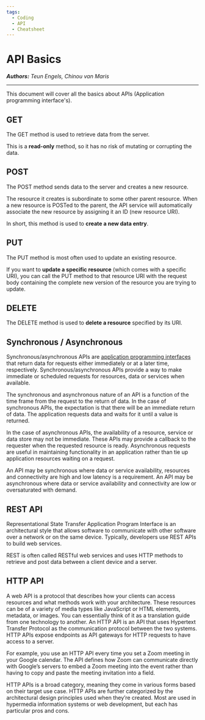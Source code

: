 ```yaml
---
tags:
  - Coding
  - API
  - Cheatsheet
---
```


# API Basics

_**Authors:** Teun Engels, Chinou van Maris_

---

This document will cover all the basics about APIs (Application programming interface's).

## **GET**

The GET method is used to retrieve data from the server.

This is a **read-only** method, so it has no risk of mutating or corrupting the data.

## **POST**

The POST method sends data to the server and creates a new resource.

The resource it creates is subordinate to some other parent resource. When a new resource is POSTed to the parent, the API service will automatically associate the new resource by assigning it an ID (new resource URI).

In short, this method is used to **create a new data entry**.

## **PUT**

The PUT method is most often used to update an existing resource.

If you want to **update a specific resource** (which comes with a specific URI), you can call the PUT method to that resource URI with the request body containing the complete new version of the resource you are trying to update.

## **DELETE**

The DELETE method is used to **delete a resource** specified by its URI.

## **Synchronous / Asynchronous**

Synchronous/asynchronous APIs are [application programming interfaces](https://nl.wikipedia.org/wiki/Application_programming_interface) that return data for requests either immediately or at a later time, respectively. Synchronous/asynchronous APIs provide a way to make immediate or scheduled requests for resources, data or services when available.

The synchronous and asynchronous nature of an API is a function of the time frame from the request to the return of data. In the case of synchronous APIs, the expectation is that there will be an immediate return of data. The application requests data and waits for it until a value is returned.

In the case of asynchronous APIs, the availability of a resource, service or data store may not be immediate. These APIs may provide a callback to the requester when the requested resource is ready. Asynchronous requests are useful in maintaining functionality in an application rather than tie up application resources waiting on a request.

An API may be synchronous where data or service availability, resources and connectivity are high and low latency is a requirement. An API may be asynchronous where data or service availability and connectivity are low or oversaturated with demand.

## **REST API**

Representational State Transfer Application Program Interface is an architectural style that allows software to communicate with other software over a network or on the same device. Typically, developers use REST APIs to build web services.

REST is often called RESTful web services and uses HTTP methods to retrieve and post data between a client device and a server.

## **HTTP API**

A web API is a protocol that describes how your clients can access resources and what methods work with your architecture. These resources can be of a variety of media types like JavaScript or HTML elements, metadata, or images. You can essentially think of it as a translation guide from one technology to another. An HTTP API is an API that uses Hypertext Transfer Protocol as the communication protocol between the two systems. HTTP APIs expose endpoints as API gateways for HTTP requests to have access to a server.

For example, you use an HTTP API every time you set a Zoom meeting in your Google calendar. The API defines how Zoom can communicate directly with Google’s servers to embed a Zoom meeting into the event rather than having to copy and paste the meeting invitation into a field.

HTTP APIs is a broad category, meaning they come in various forms based on their target use case. HTTP APIs are further categorized by the architectural design principles used when they’re created. Most are used in hypermedia information systems or web development, but each has particular pros and cons.
